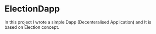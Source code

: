# ElectionDapp
In this project I wrote a simple Dapp (Decenteralised Application) and It is based on  Election concept.

